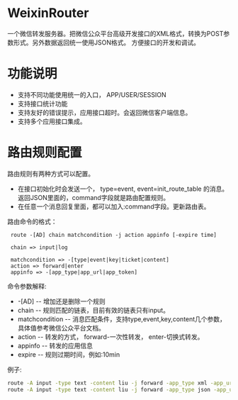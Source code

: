 WeixinRouter
============

一个微信转发服务器。把微信公众平台高级开发接口的XML格式，转换为POST参数形式。另外数据返回统一使用JSON格式。
方便接口的开发和调试。

功能说明
=======
*  支持不同功能使用统一的入口， APP/USER/SESSION
*  支持接口统计功能
*  支持友好的错误提示，应用接口超时。会返回微信客户端信息。
*  支持多个应用接口集成。



路由规则配置
==========
路由规则有两种方式可以配置。
*  在接口初始化时会发送一个， type=event, event=init_route_table 的消息。
返回JSON里面的，command字段就是路由配置规则。
*  在任意一个消息回复里面，都可以加入:command字段。更新路由表。

路由命令的格式：
```
 route -[AD] chain matchcondition -j action appinfo [-expire time]
 
 chain => input|log
  
 matchcondition => -[type|event|key|ticket|content]
 action => forward|enter
 appinfo => -[app_type|app_url|app_token]
```

命令参数解释:
*  -[AD] -- 增加还是删除一个规则
*  chain -- 规则匹配的链表，目前有效的链表只有input。
*  matchcondition -- 消息匹配条件，支持type,event,key,content几个参数，具体值参考微信公众平台文档。
*  action -- 转发的方式， forward-一次性转发， enter-切换式转发。
*  appinfo -- 转发的应用信息
*  expire -- 规则过期时间，例如:10min

例子:
```bash
route -A input -type text -content liu -j forward -app_type xml -app_url http://wx2.emop.cn/route/51/3000052/1357 -app_token cb05694fd559dcfbacbac57ae2547733
route -A input -type text -content liu -j forward -app_type json -app_url http://emopselljd.sinaapp.com/api/wx_reply -app_token cb05694fd559dcfbacbac57ae2547733
```


